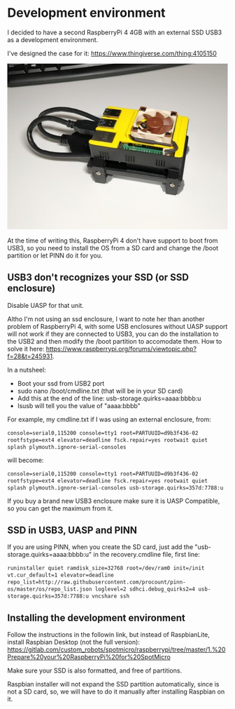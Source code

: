 # Development environment

I decided to have a second RaspberryPi 4 4GB with an external SSD USB3 as a development environment.

I've designed the case for it: https://www.thingiverse.com/thing:4105150

![spotmicro-development](spotmicro-development.jpg)

At the time of writing this, RaspberryPi 4 don't have support to boot from USB3, so you need to install the OS from a SD card and change the /boot partition or let PINN do it for you.

## USB3 don't recognizes your SSD (or SSD enclosure)

Disable UASP for that unit.

Altho I'm not using an ssd enclosure, I want to note her than another problem of RaspberryPi 4, with some USB enclosures without UASP support will not work if they are connected to USB3, you can do the installation to the USB2 and then modify the /boot partition to accomodate them. How to solve it here: https://www.raspberrypi.org/forums/viewtopic.php?f=28&t=245931.

In a nutsheel:
* Boot your ssd from USB2 port
* sudo nano /boot/cmdline.txt (that will be in your SD card)
* Add this at the end of the line: usb-storage.quirks=aaaa:bbbb:u
* lsusb will tell you the value of "aaaa:bbbb"

For example, my cmdline.txt if I was using an external enclosure, from:

```
console=serial0,115200 console=tty1 root=PARTUUID=d9b3f436-02 rootfstype=ext4 elevator=deadline fsck.repair=yes rootwait quiet splash plymouth.ignore-serial-consoles
```

will become:

```
console=serial0,115200 console=tty1 root=PARTUUID=d9b3f436-02 rootfstype=ext4 elevator=deadline fsck.repair=yes rootwait quiet splash plymouth.ignore-serial-consoles usb-storage.quirks=357d:7788:u
```

If you buy a brand new USB3 enclosure make sure it is UASP Compatible, so you can get the maximum from it.

## SSD in USB3, UASP and PINN

If you are using PINN, when you create the SD card, just add the "usb-storage.quirks=aaaa:bbbb:u" in the recovery.cmdline file, first line:

```
runinstaller quiet ramdisk_size=32768 root=/dev/ram0 init=/init vt.cur_default=1 elevator=deadline repo_list=http://raw.githubusercontent.com/procount/pinn-os/master/os/repo_list.json loglevel=2 sdhci.debug_quirks2=4 usb-storage.quirks=357d:7788:u vncshare ssh
```

## Installing the development environment

Follow the instructions in the followin link, but instead of RaspbianLite, install Raspbian Desktop (not the full version): https://gitlab.com/custom_robots/spotmicro/raspberrypi/tree/master/1.%20Prepare%20your%20RaspberryPi%20for%20SpotMicro

Make sure your SSD is also formatted, and free of partitions.

Raspbian installer will not expand the SSD partition automatically, since is not a SD card, so, we will have to do it manually after installing Raspbian on it.

